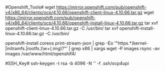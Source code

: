 #Openshift_Tools#
wget https://mirror.openshift.com/pub/openshift-v4/x86_64/clients/ocp/4.10.66/openshift-client-linux-4.10.66.tar.gz 
wget https://mirror.openshift.com/pub/openshift-v4/x86_64/clients/ocp/4.10.66/openshift-install-linux-4.10.66.tar.gz 
tar xvf openshift-client-linux-4.10.66.tar.gz -C /usr/bin/ 
tar xvf openshift-install-linux-4.10.66.tar.gz -C /usr/bin/ 

openshift-install coreos print-stream-json | grep -Eo '"https.*(kernel-|initramfs.|rootfs.)\w+(\.img)?"' | grep x86 | xargs wget -P images
rsync -av images /var/www/html/openshif4/ 

#SSH_Key#
ssh-keygen -t rsa -b 4096 -N '' -f .ssh/ocp4upi 

